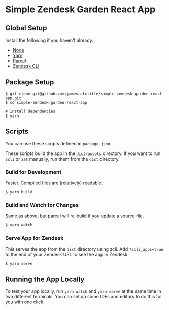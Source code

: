 # Simple Zendesk Garden React App

## Global Setup

Install the following if you haven't already.

- [Node](https://nodejs.org/en/download/)
- [Yarn](https://yarnpkg.com/getting-started/install)
- [Parcel](https://parceljs.org/getting_started.html)
- [Zendesk CLI](https://github.com/zendesk/zcli)

## Package Setup

```shell script
$ git clone git@github.com:jamesratcliffe/simple-zendesk-garden-react-app.git
$ cd simple-zendesk-garden-react-app

# Install dependencies
$ yarn
```

## Scripts

You can use these scripts defined in `package.json`.

These scripts build the app in the `dist/assets` directory. If you want to run `zcli` or `zat` manually, run them from the `dist` directory.

### Build for Development

Faster. Compiled files are (relatively) readable.

```shell script
$ yarn build
```

### Build and Watch for Changes

Same as above, but parcel will re-build if you update a source file.

```shell script
$ yarn watch
```

### Serve App for Zendesk

This serves the app from the `dist` directory using zcli. Add `?zcli_apps=true` to the end of your Zendesk URL to see the app in Zendesk.

```shell script
$ yarn serve
```

## Running the App Locally

To test your app locally, run `yarn watch` and `yarn serve` at the same time in two different terminals. You can set up some IDEs and editors to do this for you with one click. 
